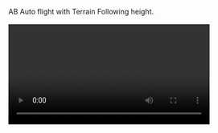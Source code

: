 AB Auto flight with Terrain Following height.  
<br>
<video src="./Images/ABAuto_TerrainFollowing.mp4" width="400" controls preload></video>